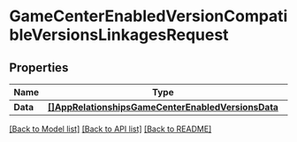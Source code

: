 # GameCenterEnabledVersionCompatibleVersionsLinkagesRequest

## Properties

Name | Type | Description | Notes
------------ | ------------- | ------------- | -------------
**Data** | [**[]AppRelationshipsGameCenterEnabledVersionsData**](App_relationships_gameCenterEnabledVersions_data.md) |  | 

[[Back to Model list]](../README.md#documentation-for-models) [[Back to API list]](../README.md#documentation-for-api-endpoints) [[Back to README]](../README.md)


